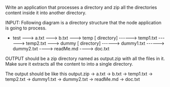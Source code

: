 Write an application that processes a directory and zip all the directories content inside it into another directory.

INPUT: Following diagram is a directory structure that the node application is going to process. 
- test
---> a.txt 
---> b.txt
---> temp [ directory]
------> temp1.txt
------> temp2.txt
---> dummy [ directory]
------> dummy1.txt
------> dummy2.txt
----> readMe.md
----> doc.txt

 
 OUTPUT should be a zip directory named as output.zip with all the files in it. Make sure it extracts all the content to into a single directory.

 The output should be like this
 output.zip
 -> a.txt
 -> b.txt
 -> temp1.txt
 -> temp2.txt
 -> dummy1.txt
 -> dummy2.txt
 -> readMe.md
 -> doc.txt